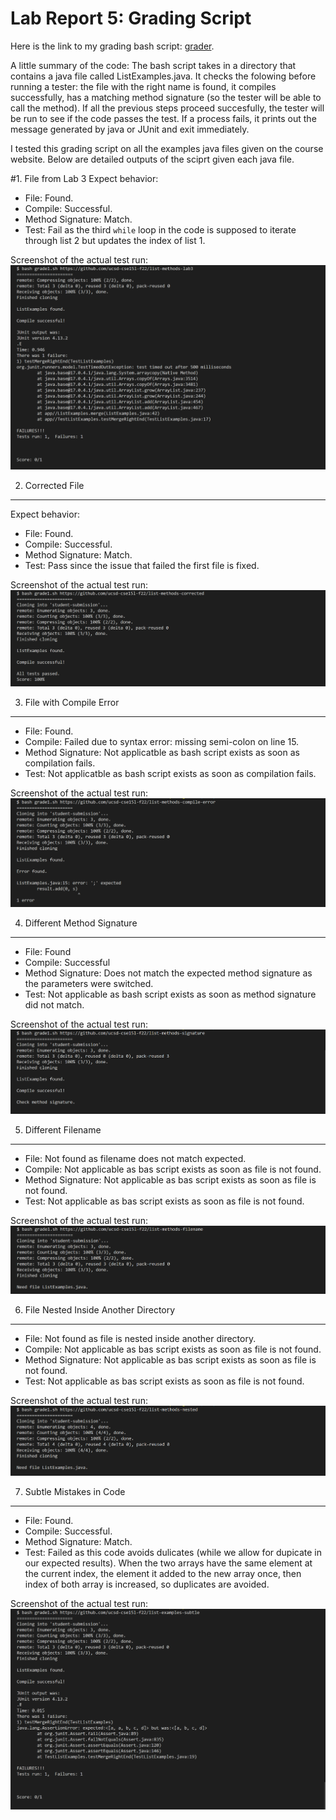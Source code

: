 Lab Report 5: Grading Script
============================

Here is the link to my grading bash script: [grader](grade1.sh).

A little summary of the code:
The bash script takes in a directory that contains a java file called ListExamples.java. It checks the folowing before running a tester: the file with the right name is found, it compiles successfully, has a matching method signature (so the tester will be able to call the method). If all the previous steps proceed succesfully, the tester will be run to see if the code passes the test. If a process fails, it prints out the message generated by java or JUnit and exit immediately.

I tested this grading script on all the examples java files given on the course website. Below are detailed outputs of the sciprt given each java file.

#1. File from Lab 3
Expect behavior:
- File: Found.
- Compile: Successful.
- Method Signature: Match.
- Test: Fail as the third `while` loop in the code is supposed to iterate through list 2 but updates the index of list 1.

Screenshot of the actual test run:
![lab3](lab3_.png)

2. Corrected File
-----------------
Expect behavior:
- File: Found.
- Compile: Successful.
- Method Signature: Match.
- Test: Pass since the issue that failed the first file is fixed.

Screenshot of the actual test run:
![corrected](corrected.png)

3. File with Compile Error
--------------------------
- File: Found.
- Compile: Failed due to syntax error: missing semi-colon on line 15.
- Method Signature: Not applicatble as bash script exists as soon as compilation fails.
- Test: Not applicatble as bash script exists as soon as compilation fails.

Screenshot of the actual test run:
![compile-error](compile-error.png)

4. Different Method Signature
-----------------------------
- File: Found
- Compile: Successful
- Method Signature: Does not match the expected method signature as the parameters were switched.
- Test: Not applicable as bash script exists as soon as method signature did not match.

Screenshot of the actual test run:
![signature](signature.png)

5. Different Filename
---------------------
- File: Not found as filename does not match expected.
- Compile: Not applicable as bas script exists as soon as file is not found.
- Method Signature: Not applicable as bas script exists as soon as file is not found.
- Test: Not applicable as bas script exists as soon as file is not found.

Screenshot of the actual test run:
![filename](filename.png)

6. File Nested Inside Another Directory
---------------------------------------
- File: Not found as file is nested inside another directory.
- Compile: Not applicable as bas script exists as soon as file is not found.
- Method Signature: Not applicable as bas script exists as soon as file is not found.
- Test: Not applicable as bas script exists as soon as file is not found.

Screenshot of the actual test run:
![nested](nested.png)

7. Subtle Mistakes in Code
--------------------------
- File: Found.
- Compile: Successful.
- Method Signature: Match.
- Test: Failed as this code avoids dulicates (while we allow for dupicate in our expected results). When the two arrays have the same element at the current index, the element it added to the new array once, then index of both array is increased, so duplicates are avoided.

Screenshot of the actual test run:
![subtle](subtle.png)


